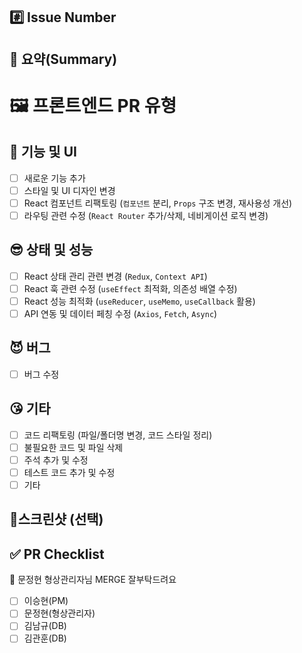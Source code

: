 ## #️⃣ Issue Number

<!--- ex) #이슈번호, #이슈번호 -->

## 📝 요약(Summary)

<!--- 변경 사항 및 관련 이슈에 대해 간단하게 작성해주세요. 어떻게보다 무엇을 왜 수정했는지 설명해주세요. -->

# 🖼 프론트엔드 PR 유형

## 🧐 기능 및 UI  
- [ ] 새로운 기능 추가  
- [ ] 스타일 및 UI 디자인 변경  
- [ ] React 컴포넌트 리팩토링 (`컴포넌트` 분리, `Props` 구조 변경, 재사용성 개선)
- [ ] 라우팅 관련 수정 (`React Router` 추가/삭제, 네비게이션 로직 변경)

## 😎 상태 및 성능    
- [ ] React 상태 관리 관련 변경 (`Redux`, `Context API`)  
- [ ] React 훅 관련 수정 (`useEffect` 최적화, 의존성 배열 수정)  
- [ ] React 성능 최적화 (`useReducer`, `useMemo`, `useCallback` 활용)
- [ ] API 연동 및 데이터 페칭 수정 (`Axios`, `Fetch`, `Async`)

## 😈 버그  
- [ ] 버그 수정

## 😘 기타  
- [ ] 코드 리팩토링 (파일/폴더명 변경, 코드 스타일 정리)
- [ ] 불필요한 코드 및 파일 삭제
- [ ] 주석 추가 및 수정  
- [ ] 테스트 코드 추가 및 수정
- [ ] 기타

## 📸스크린샷 (선택)

<!-- 스크린샷 -->

## ✅ PR Checklist
📢 문정현 형상관리자님 MERGE 잘부탁드려요
- [ ] 이승현(PM)
- [ ] 문정현(형상관리자)
- [ ] 김남규(DB)
- [ ] 김관훈(DB)
